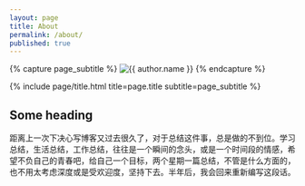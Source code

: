 ```yaml
---
layout: page
title: About
permalink: /about/
published: true
---
```


<div class="page" markdown="1">

{% capture page_subtitle %}
<img
    class="me"
    alt="{{ author.name }}"
    src="{{ site.author.photo | relative_url }}"
    srcset="{{ site.author.photo2x | relative_url }} 2x"
/>
{% endcapture %}

{% include page/title.html title=page.title subtitle=page_subtitle %}

## Some heading 

距离上一次下决心写博客又过去很久了，对于总结这件事，总是做的不到位。学习总结，生活总结，工作总结，往往是一个瞬间的念头，或是一个时间段的情感，希望不负自己的青春吧，给自己一个目标，两个星期一篇总结，不管是什么方面的，也不用太考虑深度或是受欢迎度，坚持下去。半年后，我会回来重新编写这段话。

</div>
